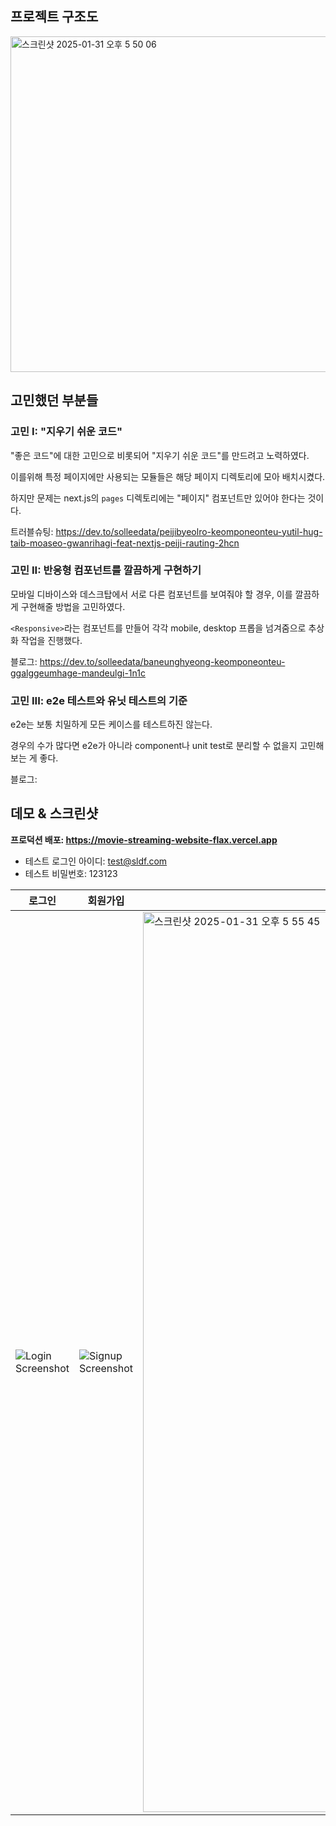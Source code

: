 ## 프로젝트 구조도
<img width="537" alt="스크린샷 2025-01-31 오후 5 50 06" src="https://github.com/user-attachments/assets/fc8395e1-b873-4ccc-80f2-5d383a29c10b" />


## 고민했던 부분들

### 고민 I: "지우기 쉬운 코드"

"좋은 코드"에 대한 고민으로 비롯되어 "지우기 쉬운 코드"를 만드려고 노력하였다.

이를위해 특정 페이지에만 사용되는 모듈들은 해당 페이지 디렉토리에 모아 배치시켰다.

하지만 문제는 next.js의 `pages` 디렉토리에는 "페이지" 컴포넌트만 있어야 한다는 것이다.

트러블슈팅: https://dev.to/solleedata/peijibyeolro-keomponeonteu-yutil-hug-taib-moaseo-gwanrihagi-feat-nextjs-peiji-rauting-2hcn

### 고민 II: 반응형 컴포넌트를 깔끔하게 구현하기

모바일 디바이스와 데스크탑에서 서로 다른 컴포넌트를 보여줘야 할 경우, 이를 깔끔하게 구현해줄 방법을 고민하였다.

`<Responsive>`라는 컴포넌트를 만들어 각각 mobile, desktop 프롭을 넘겨줌으로 추상화 작업을 진행했다.

블로그: https://dev.to/solleedata/baneunghyeong-keomponeonteu-ggalggeumhage-mandeulgi-1n1c

### 고민 III: e2e 테스트와 유닛 테스트의 기준

e2e는 보통 치밀하게 모든 케이스를 테스트하진 않는다. 

경우의 수가 많다면 e2e가 아니라 component나 unit test로 분리할 수 없을지 고민해보는 게 좋다.

블로그:

## 데모 & 스크린샷

**프로덕션 배포: https://movie-streaming-website-flax.vercel.app**
- 테스트 로그인 아이디: test@sldf.com
- 테스트 비밀번호: 123123

| 로그인                                                                                                | 회원가입                                                                                                | 메인페이지 |
| ---------------------------------------------------------------------------------------------------- | ----------------------------------------------------------------------------------------------------- | ---------------------------- |
| ![Login Screenshot](https://github.com/user-attachments/assets/5fcf8b45-d2ee-4ed5-a998-17c3e4b42a7d) | ![Signup Screenshot](https://github.com/user-attachments/assets/186c4eed-e378-4f85-905c-9421815b430a) |  <img width="1440" alt="스크린샷 2025-01-31 오후 5 55 45" src="https://github.com/user-attachments/assets/36066c75-2bea-46e5-8452-2960e7207d50" /> |
